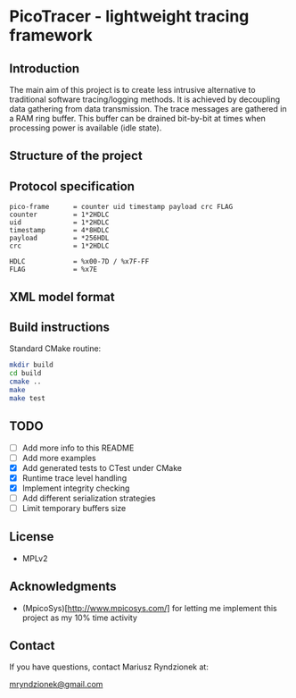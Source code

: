 PicoTracer - lightweight tracing framework
==========================================

Introduction
------------
The main aim of this project is to create less intrusive alternative to traditional
software tracing/logging methods. It is achieved by decoupling data gathering from
data transmission. The trace messages are gathered in a RAM ring buffer. This buffer
can be drained bit-by-bit at times when processing power is available (idle state).

Structure of the project
------------------------

Protocol specification
----------------------
```
pico-frame      = counter uid timestamp payload crc FLAG
counter         = 1*2HDLC
uid             = 1*2HDLC
timestamp       = 4*8HDLC
payload         = *256HDL
crc             = 1*2HDLC

HDLC            = %x00-7D / %x7F-FF
FLAG            = %x7E
```

XML model format
----------------

Build instructions
------------------
Standard CMake routine:
```sh
mkdir build
cd build
cmake ..
make
make test
```

TODO
----
  - [ ] Add more info to this README
  - [ ] Add more examples
  - [x] Add generated tests to CTest under CMake
  - [x] Runtime trace level handling
  - [x] Implement integrity checking
  - [ ] Add different serialization strategies
  - [ ] Limit temporary buffers size

License
-------
  - MPLv2

Acknowledgments
---------------
  - (MpicoSys)[http://www.mpicosys.com/] for letting me implement this project as my 10% time activity

Contact
-------
If you have questions, contact Mariusz Ryndzionek at:

<mryndzionek@gmail.com>
